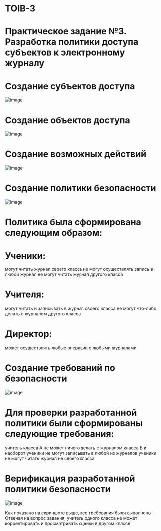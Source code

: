 # TOIB-3

# Практическое задание №3. Разработка политики доступа субъектов к электронному журналу


# Создание субъектов доступа
![image](https://github.com/user-attachments/assets/65fe75bc-5310-44fc-804d-33f464839b9f)
# Создание объектов доступа
![image](https://github.com/user-attachments/assets/16070d6e-9de2-400c-b433-969262c641ef)
# Создание возможных действий
![image](https://github.com/user-attachments/assets/987c8386-c011-44e2-b3b8-74b45c51fcf5)
# Создание политики безопасности
![image](https://github.com/user-attachments/assets/e3c9bb23-d5bf-4025-a7bf-5facd19a991f)

# Политика была сформирована следующим образом:
# Ученики:
могут читать журнал своего класса
не могут осуществлять запись в любой журнал
не могут читать журнал другого класса
# Учителя:
могут читать и записывать в журнал своего класса
не могут что-либо делать с журналом другого класса
# Директор:
может осуществлять любые операции с любыми журналами

# Создание требований по безопасности
![image](https://github.com/user-attachments/assets/3dd2dc99-25e6-47dd-8769-9c3702cb9f7c)

# Для проверки разработанной политики были сформированы следующие требования:

учитель класса А не может ничего делать с журналом класса Б и наоборот
ученики не могут записывать в любой из журналов
ученики не могут читать журнал не своего класса

# Верификация разработанной политики безопасности
![image](https://github.com/user-attachments/assets/d97ad977-58cc-47d5-b449-7a5fd423bf9f)

Как показано на скриншоте выше, все требования были выполнены. Отвечая на вопрос задания, учитель одного класса не может корректировать и просматривать оценки в другом классе.
